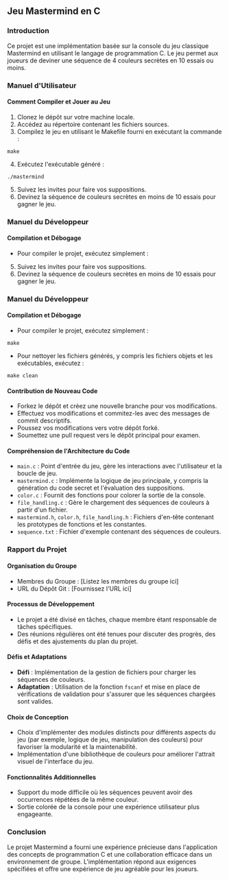 ## Jeu Mastermind en C

### Introduction
Ce projet est une implémentation basée sur la console du jeu classique Mastermind en utilisant le langage de programmation C. Le jeu permet aux joueurs de deviner une séquence de 4 couleurs secrètes en 10 essais ou moins.

### Manuel d'Utilisateur
#### Comment Compiler et Jouer au Jeu
1. Clonez le dépôt sur votre machine locale.
2. Accédez au répertoire contenant les fichiers sources.
3. Compilez le jeu en utilisant le Makefile fourni en exécutant la commande :
```
make
```
4. Exécutez l'exécutable généré :
```
./mastermind
```
5. Suivez les invites pour faire vos suppositions.
6. Devinez la séquence de couleurs secrètes en moins de 10 essais pour gagner le jeu.

### Manuel du Développeur
#### Compilation et Débogage
- Pour compiler le projet, exécutez simplement :
5. Suivez les invites pour faire vos suppositions.
6. Devinez la séquence de couleurs secrètes en moins de 10 essais pour gagner le jeu.

### Manuel du Développeur
#### Compilation et Débogage
- Pour compiler le projet, exécutez simplement :
```
make
```
- Pour nettoyer les fichiers générés, y compris les fichiers objets et les exécutables, exécutez :
```
make clean
```

#### Contribution de Nouveau Code
- Forkez le dépôt et créez une nouvelle branche pour vos modifications.
- Effectuez vos modifications et commitez-les avec des messages de commit descriptifs.
- Poussez vos modifications vers votre dépôt forké.
- Soumettez une pull request vers le dépôt principal pour examen.

#### Compréhension de l'Architecture du Code
- `main.c` : Point d'entrée du jeu, gère les interactions avec l'utilisateur et la boucle de jeu.
- `mastermind.c` : Implémente la logique de jeu principale, y compris la génération du code secret et l'évaluation des suppositions.
- `color.c` : Fournit des fonctions pour colorer la sortie de la console.
- `file_handling.c` : Gère le chargement des séquences de couleurs à partir d'un fichier.
- `mastermind.h`, `color.h`, `file_handling.h` : Fichiers d'en-tête contenant les prototypes de fonctions et les constantes.
- `sequence.txt` : Fichier d'exemple contenant des séquences de couleurs.

### Rapport du Projet
#### Organisation du Groupe
- Membres du Groupe : [Listez les membres du groupe ici]
- URL du Dépôt Git : [Fournissez l'URL ici]

#### Processus de Développement
- Le projet a été divisé en tâches, chaque membre étant responsable de tâches spécifiques.
- Des réunions régulières ont été tenues pour discuter des progrès, des défis et des ajustements du plan du projet.

#### Défis et Adaptations
- **Défi** : Implémentation de la gestion de fichiers pour charger les séquences de couleurs.
- **Adaptation** : Utilisation de la fonction `fscanf` et mise en place de vérifications de validation pour s'assurer que les séquences chargées sont valides.

#### Choix de Conception
- Choix d'implémenter des modules distincts pour différents aspects du jeu (par exemple, logique de jeu, manipulation des couleurs) pour favoriser la modularité et la maintenabilité.
- Implémentation d'une bibliothèque de couleurs pour améliorer l'attrait visuel de l'interface du jeu.

#### Fonctionnalités Additionnelles
- Support du mode difficile où les séquences peuvent avoir des occurrences répétées de la même couleur.
- Sortie colorée de la console pour une expérience utilisateur plus engageante.

### Conclusion
Le projet Mastermind a fourni une expérience précieuse dans l'application des concepts de programmation C et une collaboration efficace dans un environnement de groupe. L'implémentation répond aux exigences spécifiées et offre une expérience de jeu agréable pour les joueurs.
